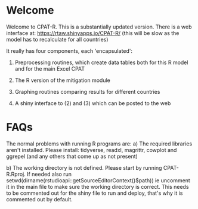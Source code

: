 # Welcome

Welcome to CPAT-R. This is a substantially updated version.
There is a web interface at: https://rtaw.shinyapps.io/CPAT-R/ (this will be slow as the model has to recalculate for all countries)

It really has four components, each 'encapsulated':

1) Preprocessing routines, which create data tables both for this R model and for the main Excel CPAT

2) The R version of the mitigation module

3) Graphing routines comparing results for different countries

4) A shiny interface to (2) and (3) which can be posted to the web


# FAQs 

The normal problems with running R programs are:
a) The required libraries aren't installed. Please install:
tidyverse, readxl, magrittr, cowplot and ggrepel (and any others that come up as not present)

b) The working directory is not defined. Please start by running CPAT-R.Rproj. If needed also run 
setwd(dirname(rstudioapi::getSourceEditorContext()$path)) 
ie uncomment it in the main file to make sure the working directory is correct. This needs to be commented out for the shiny file to run and deploy, that's why it is commented out by default.

